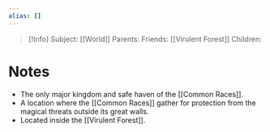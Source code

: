 ```yaml
---
alias: []
---
```

> [!Info]
> Subject: [[World]]
> Parents: 
> Friends: [[Virulent Forest]]
> Children: 


# Notes
- The only major kingdom and safe haven of the [[Common Races]].
- A location where the [[Common Races]] gather for protection from the magical threats outside its great walls.
- Located inside the [[Virulent Forest]].